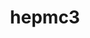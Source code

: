 ---
title: "hepmc3"
layout: cache
categories: [package, develop]
meta: {"compilers": ["gcc@=11.4.0"], "num_specs": 17, "num_specs_by_stack": {"hep": 17, "root": 17}, "oss": ["ubuntu22.04"], "platforms": ["linux"], "stacks": ["hep", "root"], "targets": ["x86_64_v3"], "versions": ["3.3.0"]}
spec_details: [{"compiler": "gcc@=11.4.0", "hash": "2q2mnvvmoxim65x7xfrhpfivkydjndl4", "os": "ubuntu22.04", "platform": "linux", "size": "-", "stacks": ["hep", "root"], "target": "x86_64_v3", "variants": ["build_system=cmake", "build_type=Release", "generator=make", "+interfaces", "~ipo", "+protobuf", "+python", "+rootio"], "versions": ["3.3.0"]}, {"compiler": "gcc@=11.4.0", "hash": "3mbxjwgblyzukv3vdlufo3edud4wbzw3", "os": "ubuntu22.04", "platform": "linux", "size": "-", "stacks": ["hep", "root"], "target": "x86_64_v3", "variants": ["build_system=cmake", "build_type=Release", "generator=make", "+interfaces", "~ipo", "+protobuf", "+python", "+rootio"], "versions": ["3.3.0"]}, {"compiler": "gcc@=11.4.0", "hash": "4mgpgrvuzc2ny2crbzenujsrbtdb6lwd", "os": "ubuntu22.04", "platform": "linux", "size": "-", "stacks": ["hep", "root"], "target": "x86_64_v3", "variants": ["build_system=cmake", "build_type=Release", "generator=make", "+interfaces", "~ipo", "+protobuf", "+python", "+rootio"], "versions": ["3.3.0"]}, {"compiler": "gcc@=11.4.0", "hash": "6bfmc2s4ltyv4fhzx4dxy6fszzk6fqlc", "os": "ubuntu22.04", "platform": "linux", "size": "-", "stacks": ["hep", "root"], "target": "x86_64_v3", "variants": ["build_system=cmake", "build_type=Release", "generator=make", "~interfaces", "~ipo", "~protobuf", "~python", "~rootio"], "versions": ["3.3.0"]}, {"compiler": "gcc@=11.4.0", "hash": "ami3tfcndj3nkcxk7v7plenei3iivkqm", "os": "ubuntu22.04", "platform": "linux", "size": "-", "stacks": ["hep", "root"], "target": "x86_64_v3", "variants": ["build_system=cmake", "build_type=Release", "generator=make", "+interfaces", "~ipo", "+protobuf", "+python", "+rootio"], "versions": ["3.3.0"]}, {"compiler": "gcc@=11.4.0", "hash": "cxqvgh3wdb76afcogsogl75z2cwyms3e", "os": "ubuntu22.04", "platform": "linux", "size": "-", "stacks": ["hep", "root"], "target": "x86_64_v3", "variants": ["build_system=cmake", "build_type=Release", "generator=make", "+interfaces", "~ipo", "+protobuf", "+python", "+rootio"], "versions": ["3.3.0"]}, {"compiler": "gcc@=11.4.0", "hash": "f2lzbrbnqfi4zvxuzgdire3py4pme5hk", "os": "ubuntu22.04", "platform": "linux", "size": "-", "stacks": ["hep", "root"], "target": "x86_64_v3", "variants": ["build_system=cmake", "build_type=Release", "generator=make", "+interfaces", "~ipo", "+protobuf", "+python", "+rootio"], "versions": ["3.3.0"]}, {"compiler": "gcc@=11.4.0", "hash": "gid7ctor4u7ml7wpk5z43ehhyina4x24", "os": "ubuntu22.04", "platform": "linux", "size": "-", "stacks": ["hep", "root"], "target": "x86_64_v3", "variants": ["build_system=cmake", "build_type=Release", "generator=make", "+interfaces", "~ipo", "+protobuf", "+python", "+rootio"], "versions": ["3.3.0"]}, {"compiler": "gcc@=11.4.0", "hash": "hubctcobejgxlm6rs37o6wkmfcm6if7n", "os": "ubuntu22.04", "platform": "linux", "size": "-", "stacks": ["hep", "root"], "target": "x86_64_v3", "variants": ["build_system=cmake", "build_type=Release", "generator=make", "+interfaces", "~ipo", "+protobuf", "+python", "+rootio"], "versions": ["3.3.0"]}, {"compiler": "gcc@=11.4.0", "hash": "jlbtrl66m246tqpvs36f3gl4vb4tzkqn", "os": "ubuntu22.04", "platform": "linux", "size": "-", "stacks": ["hep", "root"], "target": "x86_64_v3", "variants": ["build_system=cmake", "build_type=Release", "generator=make", "+interfaces", "~ipo", "+protobuf", "+python", "+rootio"], "versions": ["3.3.0"]}, {"compiler": "gcc@=11.4.0", "hash": "jtvxxaddgan244eich2bmltqr5mjgsrj", "os": "ubuntu22.04", "platform": "linux", "size": "-", "stacks": ["hep", "root"], "target": "x86_64_v3", "variants": ["build_system=cmake", "build_type=Release", "generator=make", "~interfaces", "~ipo", "~protobuf", "~python", "~rootio"], "versions": ["3.3.0"]}, {"compiler": "gcc@=11.4.0", "hash": "k5ajazqspocjqo3nnkmtdeat7sjsfdje", "os": "ubuntu22.04", "platform": "linux", "size": "-", "stacks": ["hep", "root"], "target": "x86_64_v3", "variants": ["build_system=cmake", "build_type=Release", "generator=make", "+interfaces", "~ipo", "+protobuf", "+python", "+rootio"], "versions": ["3.3.0"]}, {"compiler": "gcc@=11.4.0", "hash": "kogtxoujrakn7uh5hsaxzchpjoi545b7", "os": "ubuntu22.04", "platform": "linux", "size": "-", "stacks": ["hep", "root"], "target": "x86_64_v3", "variants": ["build_system=cmake", "build_type=Release", "generator=make", "+interfaces", "~ipo", "+protobuf", "+python", "+rootio"], "versions": ["3.3.0"]}, {"compiler": "gcc@=11.4.0", "hash": "nyzzmiqmnnydrcmivvavryut5mpbmrbl", "os": "ubuntu22.04", "platform": "linux", "size": "-", "stacks": ["hep", "root"], "target": "x86_64_v3", "variants": ["build_system=cmake", "build_type=Release", "generator=make", "+interfaces", "~ipo", "+protobuf", "+python", "+rootio"], "versions": ["3.3.0"]}, {"compiler": "gcc@=11.4.0", "hash": "rlyhptvxekb3ch254uu7bnpahynqftgz", "os": "ubuntu22.04", "platform": "linux", "size": "-", "stacks": ["hep", "root"], "target": "x86_64_v3", "variants": ["build_system=cmake", "build_type=Release", "generator=make", "+interfaces", "~ipo", "+protobuf", "+python", "+rootio"], "versions": ["3.3.0"]}, {"compiler": "gcc@=11.4.0", "hash": "txxp2g2a2mqcsx2gjsdtgco4onkbioe3", "os": "ubuntu22.04", "platform": "linux", "size": "-", "stacks": ["hep", "root"], "target": "x86_64_v3", "variants": ["build_system=cmake", "build_type=Release", "generator=make", "+interfaces", "~ipo", "+protobuf", "+python", "+rootio"], "versions": ["3.3.0"]}, {"compiler": "gcc@=11.4.0", "hash": "zug5ymamuiv6ro33blvr2qe6nj36yqlg", "os": "ubuntu22.04", "platform": "linux", "size": "-", "stacks": ["hep", "root"], "target": "x86_64_v3", "variants": ["build_system=cmake", "build_type=Release", "generator=make", "+interfaces", "~ipo", "+protobuf", "+python", "+rootio"], "versions": ["3.3.0"]}]
---